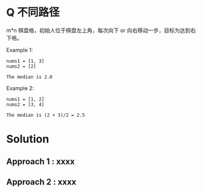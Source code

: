 # Q 不同路径

m\*n 棋盘格，初始人位于棋盘左上角，每次向下 or 向右移动一步，目标为达到右下格。

Example 1:

```
nums1 = [1, 3]
nums2 = [2]

The median is 2.0
```

Example 2:

```
nums1 = [1, 2]
nums2 = [3, 4]

The median is (2 + 3)/2 = 2.5
```

# Solution

## Approach 1 : xxxx

## Approach 2 : xxxx
